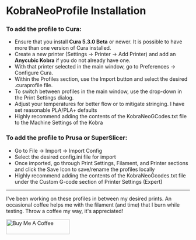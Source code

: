 # KobraNeoProfile Installation

### To add the profile to Cura:
- Ensure that you install **Cura 5.3.0 Beta** or newer.  It is possible to have more than one version of Cura installed.
- Create a new printer (Settings -> Printer -> Add Printer) and add an **Anycubic Kobra** if you do not already have one.
- With that printer selected in the main window, go to Preferences -> Configure Cura. 
- Within the Profiles section, use the Import button and select the desired .curaprofile file.  
- To switch between profiles in the main window, use the drop-down in the Print Settings dialog.
- Adjust your temperatures for better flow or to mitigate stringing. I have set reasonable PLA/PLA+ defaults
- Highly recommend adding the contents of the KobraNeoGCodes.txt file to the Machine Settings of the Kobra

### To add the profile to Prusa or SuperSlicer:
- Go to File -> Import -> Import Config
- Select the desired config.ini file for import
- Once imported, go through Print Settings, Filament, and Printer sections and click the Save Icon to save/rename the profiles locally
- Highly recommend adding the contents of the KobraNeoGcodes.txt file under the Custom G-code section of Printer Settings (Expert)

--- 

I've been working on these profiles in between my desired prints.  An occasional coffee helps me with the filament (and time) that I burn while testing. Throw a coffee my way, it's appreciated!

<a href="https://www.buymeacoffee.com/PYwIRuDB11" target="_blank"><img src="https://cdn.buymeacoffee.com/buttons/default-orange.png" alt="Buy Me A Coffee" height="41" width="174"></a>
